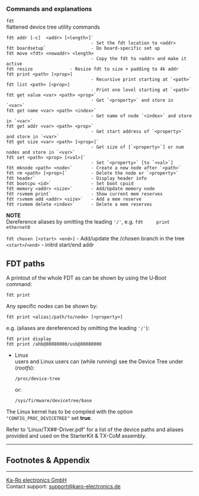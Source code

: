### Commands and explanations

`fdt`  
flattened device tree utility commands

```console
fdt addr [-c]  <addr> [<length>]`
                                - Set the fdt location to <addr>
fdt boardsetup`                 - Do board-specific set up
fdt move <fdt> <newaddr> <length>
                                - Copy the fdt to <addr> and make it active
fdt resize              - Resize fdt to size + padding to 4k addr
fdt print <path> [<prop>]
                                - Recursive print starting at `<path>`
fdt list <path> [<prop>]
                                - Print one level starting at `<path>`
fdt get value <var> <path> <prop>`
                                - Get `<property>` and store in `<var>`
fdt get name <var> <path> <index>`
                                - Get name of node `<index>` and store in `<var>`
fdt get addr <var> <path> <prop>`
                                - Get start address of `<property>` and store in `<var>`
fdt get size <var> <path> [<prop>]`
                                - Get size of [`<property>`] or num nodes and store in `<var>`
fdt set <path> <prop> [<val>]`
                                - Set `<property>` [to `<val>`]
fdt mknode <path> <node>`       - Create a new node after `<path>`
fdt rm <path> [<prop>]`         - Delete the node or `<property>`
fdt header`                     - Display header info
fdt bootcpu <id>`               - Set boot cpuid
fdt memory <addr> <size>`       - Add/Update memory node
fdt rsvmem print`               - Show current mem reserves
fdt rsvmem add <addr> <size>`   - Add a mem reserve
fdt rsvmem delete <index>`      - Delete a mem reserves
```

**NOTE**  
Dereference aliases by omitting the leading `'/'`, e.g. `fdt     print ethernet0`

`fdt chosen [<start> <end>]` - Add/update the /chosen branch in the tree
 `<start>`/`<end>` - initrd start/end addr

## FDT paths
A printout of the whole FDT as can be shown by using the U‑Boot command:

`fdt print`

Any specific nodes can be shown by:

`fdt print <alias|/path/to/node> [<property>]`

e.g. (aliases are dereferenced by omitting the leading `'/'`):

```console
fdt print display
fdt print /ahb@80080000/usb@80080000
```
* Linux  
  users and Linux users can (while running) see the Device Tree under
  (*rootfs*):

  `/proc/device-tree`  

  or:  

  `/sys/firmware/devicetree/base`

The Linux kernel has to be compiled with the option `"CONFIG_PROC_DEVICETREE"`
set **true**.

Refer to 'Linux/TX##-Driver.pdf' for a list of the device paths and aliases
provided and used on the StarterKit & TX-CoM assembly.

---
## Footnotes & Appendix

---
[Ka-Ro electronics GmbH](http://www.karo-electronics.de)  
Contact support: support@karo-electronics.de
